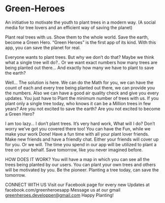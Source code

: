 # Green-Heroes

An initiative to motivate the youth to plant trees in a modern way. (A
social media for tree lovers and an efficient way of saving the planet)

Plant real trees with us. Show them to the whole world. Save the earth, become a Green Hero. 
“Green Heroes” is the first app of its kind. With this app, you can save the planet for real.

Everyone wants to plant trees. But why we don’t do that? Maybe we think what a single tree will do?.. Or we want exact numbers how many trees are being planted out there… And exactly how many we have to plant to save the earth? 

Well… The solution is here. We can do the Math for you, we can have the count of each and every tree being planted out there, we can provide you the numbers. Also we can have a good air quality check and give you every updates. You just have to Plant the minimum number of trees with us. If you plant only a single tree today, who knows it can be a Million trees in few years? Are you not excited to save the earth? Are you not excited to become a Green Hero?

I am too lazy… I don’t plant trees. It’s very hard work, What will I do?
Don’t worry we’ve got you covered there too! You can have the Fun, while we make your work Done!
Have a fun time with all your plant lover friends. Make new friends and have a friendly chat. Either your friends will cover up for you. Or we will. The time you spend in our app will be utilized to plant a tree on your behalf. Save tomorrow, like you never imagined before.


HOW DOES IT WORK?
You will have a map in which you can see all the trees being planted by our users. You can plant your own trees and others will be motivated by you. Be the pioneer. Planting a tree today, can save the tomorrow.

CONNECT WITH US
Visit our Facebook page for every new Updates at facebook.com/greenheroesapp
Message us at our gmail greenheroes.developper@gmail.com
Happy Planting!




